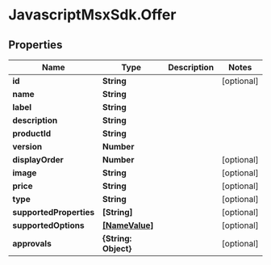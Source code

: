 # JavascriptMsxSdk.Offer

## Properties

Name | Type | Description | Notes
------------ | ------------- | ------------- | -------------
**id** | **String** |  | [optional] 
**name** | **String** |  | 
**label** | **String** |  | 
**description** | **String** |  | 
**productId** | **String** |  | 
**version** | **Number** |  | 
**displayOrder** | **Number** |  | [optional] 
**image** | **String** |  | [optional] 
**price** | **String** |  | [optional] 
**type** | **String** |  | [optional] 
**supportedProperties** | **[String]** |  | [optional] 
**supportedOptions** | [**[NameValue]**](NameValue.md) |  | [optional] 
**approvals** | **{String: Object}** |  | [optional] 


